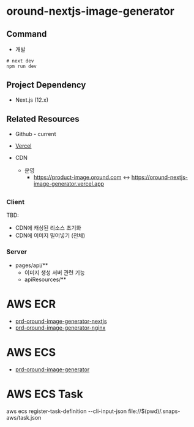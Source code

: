 # oround-nextjs-image-generator

## Command
- 개발
```
# next dev
npm run dev
```

## Project Dependency
- Next.js (12.x)


## Related Resources
- Github - current
- [Vercel](https://vercel.com/snaps-fe/oround-nextjs-image-generator)

- CDN
  - 운영
    - https://product-image.oround.com <-> https://oround-nextjs-image-generator.vercel.app

##
### Client
TBD:
  - CDN에 캐싱된 리소스 초기화
  - CDN에 이미지 밀어넣기 (전체)

### Server
- pages/api/**
  - 이미지 생성 서버 관련 기능
  - apiResources/**


# AWS ECR
- [prd-oround-image-generator-nextjs](https://ap-northeast-2.console.aws.amazon.com/ecr/repositories/private/012152056735/prd-oround-image-generator-nextjs?region=ap-northeast-2)
- [prd-oround-image-generator-nginx](https://ap-northeast-2.console.aws.amazon.com/ecr/repositories/private/012152056735/prd-oround-image-generator-nginx?region=ap-northeast-2)

# AWS ECS
- [prd-oround-image-generator](https://ap-northeast-2.console.aws.amazon.com/ecs/home?region=ap-northeast-2#/clusters/prd-oround-image-generator/services)

# AWS ECS Task
aws ecs register-task-definition --cli-input-json file://$(pwd)/.snaps-aws/task.json

